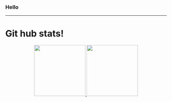 ### Hello 
<hr/>
<h1>
  Git hub stats!
</h1>
<div align="center">
  <a href="https://github.com/PedroAugustoPHS">
  <img height="160em" src="https://github-readme-stats.vercel.app/api?username=PedroAugustoPHS&show_icons=true&theme=dracula&include_all_commits=true&count_private=true"/>
  <img height="160em" src="https://github-readme-stats.vercel.app/api/top-langs/?username=PedroAugustoPHS&layout=compact&langs_count=7&theme=dracula"/>
</div>
<div>
</div>

